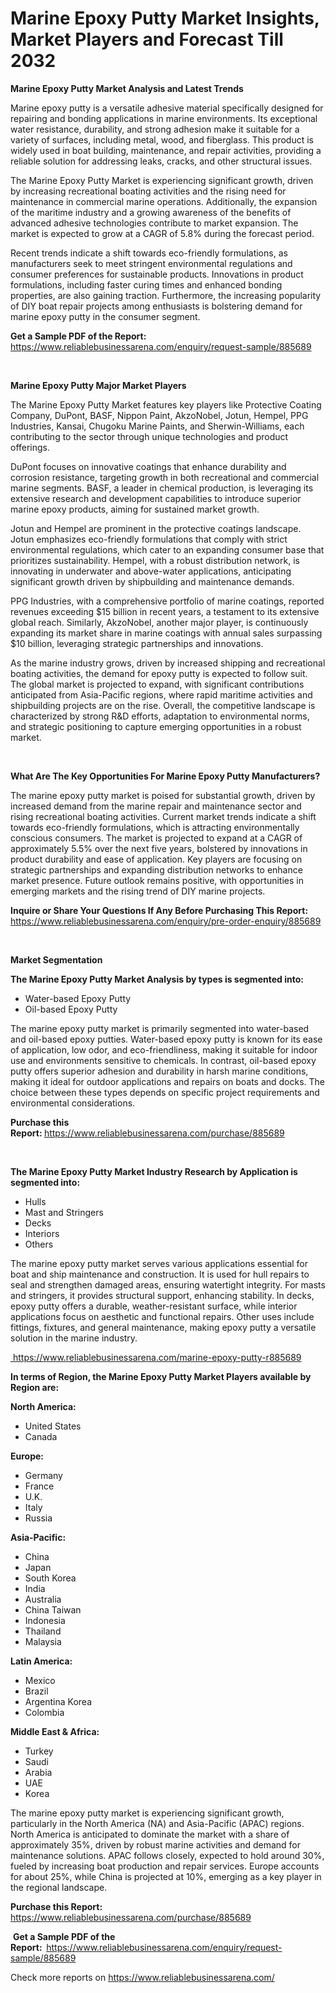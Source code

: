 <p><h1>Marine Epoxy Putty Market Insights, Market Players and Forecast Till 2032</h1></p><p><strong>Marine Epoxy Putty Market Analysis and Latest Trends</strong></p>
<p><p>Marine epoxy putty is a versatile adhesive material specifically designed for repairing and bonding applications in marine environments. Its exceptional water resistance, durability, and strong adhesion make it suitable for a variety of surfaces, including metal, wood, and fiberglass. This product is widely used in boat building, maintenance, and repair activities, providing a reliable solution for addressing leaks, cracks, and other structural issues.</p><p>The Marine Epoxy Putty Market is experiencing significant growth, driven by increasing recreational boating activities and the rising need for maintenance in commercial marine operations. Additionally, the expansion of the maritime industry and a growing awareness of the benefits of advanced adhesive technologies contribute to market expansion. The market is expected to grow at a CAGR of 5.8% during the forecast period. </p><p>Recent trends indicate a shift towards eco-friendly formulations, as manufacturers seek to meet stringent environmental regulations and consumer preferences for sustainable products. Innovations in product formulations, including faster curing times and enhanced bonding properties, are also gaining traction. Furthermore, the increasing popularity of DIY boat repair projects among enthusiasts is bolstering demand for marine epoxy putty in the consumer segment.</p></p>
<p><strong>Get a Sample PDF of the Report:&nbsp;</strong> <a href="https://www.reliablebusinessarena.com/enquiry/request-sample/885689?utm_campaign=3266&utm_medium=2&utm_source=Github&utm_content=ia&utm_term=01042025&utm_id=marine-epoxy-putty">https://www.reliablebusinessarena.com/enquiry/request-sample/885689</a></p>
<p>&nbsp;</p>
<p><strong>Marine Epoxy Putty Major Market Players</strong></p>
<p><p>The Marine Epoxy Putty Market features key players like Protective Coating Company, DuPont, BASF, Nippon Paint, AkzoNobel, Jotun, Hempel, PPG Industries, Kansai, Chugoku Marine Paints, and Sherwin-Williams, each contributing to the sector through unique technologies and product offerings.</p><p>DuPont focuses on innovative coatings that enhance durability and corrosion resistance, targeting growth in both recreational and commercial marine segments. BASF, a leader in chemical production, is leveraging its extensive research and development capabilities to introduce superior marine epoxy products, aiming for sustained market growth.</p><p>Jotun and Hempel are prominent in the protective coatings landscape. Jotun emphasizes eco-friendly formulations that comply with strict environmental regulations, which cater to an expanding consumer base that prioritizes sustainability. Hempel, with a robust distribution network, is innovating in underwater and above-water applications, anticipating significant growth driven by shipbuilding and maintenance demands.</p><p>PPG Industries, with a comprehensive portfolio of marine coatings, reported revenues exceeding $15 billion in recent years, a testament to its extensive global reach. Similarly, AkzoNobel, another major player, is continuously expanding its market share in marine coatings with annual sales surpassing $10 billion, leveraging strategic partnerships and innovations.</p><p>As the marine industry grows, driven by increased shipping and recreational boating activities, the demand for epoxy putty is expected to follow suit. The global market is projected to expand, with significant contributions anticipated from Asia-Pacific regions, where rapid maritime activities and shipbuilding projects are on the rise. Overall, the competitive landscape is characterized by strong R&D efforts, adaptation to environmental norms, and strategic positioning to capture emerging opportunities in a robust market.</p></p>
<p>&nbsp;</p>
<p><strong>What Are The Key Opportunities For Marine Epoxy Putty Manufacturers?</strong></p>
<p><p>The marine epoxy putty market is poised for substantial growth, driven by increased demand from the marine repair and maintenance sector and rising recreational boating activities. Current market trends indicate a shift towards eco-friendly formulations, which is attracting environmentally conscious consumers. The market is projected to expand at a CAGR of approximately 5.5% over the next five years, bolstered by innovations in product durability and ease of application. Key players are focusing on strategic partnerships and expanding distribution networks to enhance market presence. Future outlook remains positive, with opportunities in emerging markets and the rising trend of DIY marine projects.</p></p>
<p><strong>Inquire or Share Your Questions If Any Before Purchasing This Report:</strong> <a href="https://www.reliablebusinessarena.com/enquiry/pre-order-enquiry/885689?utm_campaign=3266&utm_medium=2&utm_source=Github&utm_content=ia&utm_term=01042025&utm_id=marine-epoxy-putty">https://www.reliablebusinessarena.com/enquiry/pre-order-enquiry/885689</a></p>
<p>&nbsp;</p>
<p><strong>Market Segmentation</strong></p>
<p><strong>The Marine Epoxy Putty Market Analysis by types is segmented into:</strong></p>
<p><ul><li>Water-based Epoxy Putty</li><li>Oil-based Epoxy Putty</li></ul></p>
<p><p>The marine epoxy putty market is primarily segmented into water-based and oil-based epoxy putties. Water-based epoxy putty is known for its ease of application, low odor, and eco-friendliness, making it suitable for indoor use and environments sensitive to chemicals. In contrast, oil-based epoxy putty offers superior adhesion and durability in harsh marine conditions, making it ideal for outdoor applications and repairs on boats and docks. The choice between these types depends on specific project requirements and environmental considerations.</p></p>
<p><strong>Purchase this Report:&nbsp;</strong><a href="https://www.reliablebusinessarena.com/purchase/885689?utm_campaign=3266&utm_medium=2&utm_source=Github&utm_content=ia&utm_term=01042025&utm_id=marine-epoxy-putty">https://www.reliablebusinessarena.com/purchase/885689</a></p>
<p>&nbsp;</p>
<p><strong>The Marine Epoxy Putty Market Industry Research by Application is segmented into:</strong></p>
<p><ul><li>Hulls</li><li>Mast and Stringers</li><li>Decks</li><li>Interiors</li><li>Others</li></ul></p>
<p><p>The marine epoxy putty market serves various applications essential for boat and ship maintenance and construction. It is used for hull repairs to seal and strengthen damaged areas, ensuring watertight integrity. For masts and stringers, it provides structural support, enhancing stability. In decks, epoxy putty offers a durable, weather-resistant surface, while interior applications focus on aesthetic and functional repairs. Other uses include fittings, fixtures, and general maintenance, making epoxy putty a versatile solution in the marine industry.</p></p>
<p><a href="https://www.reliablebusinessarena.com/marine-epoxy-putty-r885689?utm_campaign=3266&utm_medium=2&utm_source=Github&utm_content=ia&utm_term=01042025&utm_id=marine-epoxy-putty">&nbsp;https://www.reliablebusinessarena.com/marine-epoxy-putty-r885689</a></p>
<p><strong>In terms of Region, the Marine Epoxy Putty Market Players available by Region are:</strong></p>
<p>
    <p> <strong> North America: </strong>
        <ul>
            <li>United States</li>
            <li>Canada</li>
        </ul>
        </p> 
    <p> <strong> Europe: </strong>
        <ul>
            <li>Germany</li>
            <li>France</li>
            <li>U.K.</li>
            <li>Italy</li>
            <li>Russia</li>
        </ul>
        </p> 
    <p> <strong> Asia-Pacific: </strong>
        <ul>
            <li>China</li>
            <li>Japan</li>
            <li>South Korea</li>
            <li>India</li>
            <li>Australia</li>
            <li>China Taiwan</li>
            <li>Indonesia</li>
            <li>Thailand</li>
            <li>Malaysia</li>
        </ul>
        </p> 
    <p> <strong> Latin America: </strong>
        <ul>
            <li>Mexico</li>
            <li>Brazil</li>
            <li>Argentina Korea</li>
            <li>Colombia</li>
        </ul>
        </p> 
    <p> <strong> Middle East & Africa: </strong>
        <ul>
            <li>Turkey</li>
            <li>Saudi</li>
            <li>Arabia</li>
            <li>UAE</li>
            <li>Korea</li>
        </ul>
    </p>
    </p>
<p><p>The marine epoxy putty market is experiencing significant growth, particularly in the North America (NA) and Asia-Pacific (APAC) regions. North America is anticipated to dominate the market with a share of approximately 35%, driven by robust marine activities and demand for maintenance solutions. APAC follows closely, expected to hold around 30%, fueled by increasing boat production and repair services. Europe accounts for about 25%, while China is projected at 10%, emerging as a key player in the regional landscape.</p></p>
<p><strong>Purchase this Report: </strong><a href="https://www.reliablebusinessarena.com/purchase/885689?utm_campaign=3266&utm_medium=2&utm_source=Github&utm_content=ia&utm_term=01042025&utm_id=marine-epoxy-putty">https://www.reliablebusinessarena.com/purchase/885689</a></p>
<p>&nbsp;<strong>Get a Sample PDF of the Report:&nbsp;&nbsp;</strong><a href="https://www.reliablebusinessarena.com/enquiry/request-sample/885689?utm_campaign=3266&utm_medium=2&utm_source=Github&utm_content=ia&utm_term=01042025&utm_id=marine-epoxy-putty">https://www.reliablebusinessarena.com/enquiry/request-sample/885689</a></p>
<p><strong></strong></p>
<p>Check more reports on <a href="https://www.reliablebusinessarena.com/?utm_campaign=3266&utm_medium=2&utm_source=Github&utm_content=ia&utm_term=01042025&utm_id=marine-epoxy-putty">https://www.reliablebusinessarena.com/</a></p>